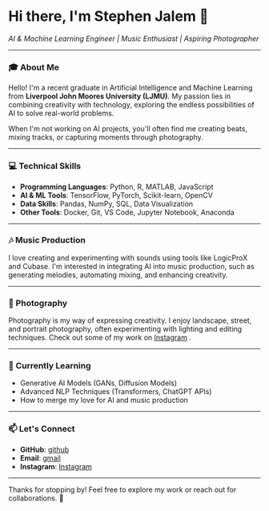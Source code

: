 # Hi there, I'm Stephen Jalem 👋  
*AI & Machine Learning Engineer | Music Enthusiast | Aspiring Photographer*  

---

### 🎓 About Me
Hello! I'm a recent graduate in Artificial Intelligence and Machine Learning from **Liverpool John Moores University (LJMU)**. My passion lies in combining creativity with technology, exploring the endless possibilities of AI to solve real-world problems.  

When I'm not working on AI projects, you'll often find me creating beats, mixing tracks, or capturing moments through photography.

---

### 💻 Technical Skills
- **Programming Languages**: Python, R, MATLAB, JavaScript  
- **AI & ML Tools**: TensorFlow, PyTorch, Scikit-learn, OpenCV  
- **Data Skills**: Pandas, NumPy, SQL, Data Visualization  
- **Other Tools**: Docker, Git, VS Code, Jupyter Notebook, Anaconda 

---

### 🎶 Music Production
I love creating and experimenting with sounds using tools like LogicProX and Cubase. I'm interested in integrating AI into music production, such as generating melodies, automating mixing, and enhancing creativity.

---

### 📸 Photography
Photography is my way of expressing creativity. I enjoy landscape, street, and portrait photography, often experimenting with lighting and editing techniques. Check out some of my work on [Instagram](https://instagram.com/stevyn_j?igsh=MXV2cnp2MW94ZHR3cQ%3D%3D&utm_source=qr ) .

---

### 🌱 Currently Learning
- Generative AI Models (GANs, Diffusion Models)  
- Advanced NLP Techniques (Transformers, ChatGPT APIs)  
- How to merge my love for AI and music production  


---

### 📫 Let's Connect
- **GitHub**: [github](https://github.com/steve1s)  
- **Email**: [gmail](stephensandeep8@gmail.com)
- **Instagram**: [Instagram](https://instagram.com/stevyn_j?igsh=MXV2cnp2MW94ZHR3cQ%3D%3D&utm_source=qr )

---

Thanks for stopping by! Feel free to explore my work or reach out for collaborations. 🚀  
